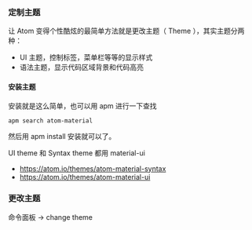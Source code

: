 ### 定制主题

让 Atom 变得个性酷炫的最简单方法就是更改主题（ Theme ），其实主题分两种：

* UI 主题，控制标签，菜单栏等等的显示样式
* 语法主题，显示代码区域背景和代码高亮
#### 安装主题

安装就是这么简单，也可以用 apm 进行一下查找

```
apm search atom-material

```
然后用 apm install 安装就可以了。

UI theme 和 Syntax theme 都用 material-ui

* https://atom.io/themes/atom-material-syntax
* https://atom.io/themes/atom-material-ui

### 更改主题

命令面板 -> change theme
